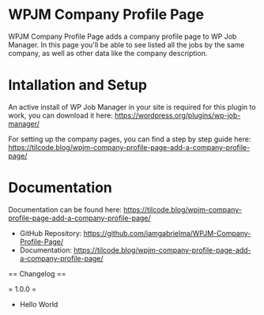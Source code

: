 # WPJM Company Profile Page

WPJM Company Profile Page adds a company profile page to WP Job Manager. In this page you'll be able to see listed all the jobs by the same company, as well as other data like the company description.

# Intallation and Setup

An active install of WP Job Manager in your site is required for this plugin to work, you can download it here: https://wordpress.org/plugins/wp-job-manager/

For setting up the company pages, you can find a step by step guide here: https://tilcode.blog/wpjm-company-profile-page-add-a-company-profile-page/

# Documentation

Documentation can be found here: https://tilcode.blog/wpjm-company-profile-page-add-a-company-profile-page/

- GitHub Repository: https://github.com/iamgabrielma/WPJM-Company-Profile-Page/
- Documentation: https://tilcode.blog/wpjm-company-profile-page-add-a-company-profile-page/

== Changelog ==

= 1.0.0 =
* Hello World